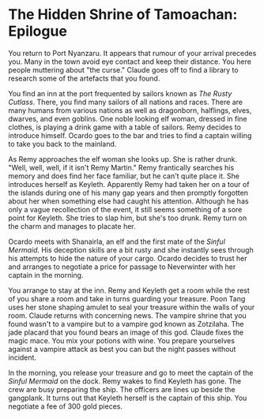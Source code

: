 # The Hidden Shrine of Tamoachan: Epilogue

You return to Port Nyanzaru. It appears that rumour of your arrival precedes you. Many in the town avoid eye contact and keep their distance. You here people muttering about "the curse." Claude goes off to find a library to research some of the artefacts that you found.

You find an inn at the port frequented by sailors known as _The Rusty Cutlass_. There, you find many sailors of all nations and races. There are many humans from various nations as well as dragonborn, halflings, elves, dwarves, and even goblins. One noble looking elf woman, dressed in fine clothes, is playing a drink game with a table of sailors. Remy decides to introduce himself. Ocardo goes to the bar and tries to find a captain willing to take you back to the mainland.

As Remy approaches the elf woman she looks up. She is rather drunk. "Well, well, well, if it isn't Remy Martin." Remy frantically searches his memory and does find her face familiar, but he can't quite place it. She introduces herself as Keyleth. Apparently Remy had taken her on a tour of the islands during one of his many gap years and then promptly forgotten about her when something else had caught his attention. Although he has only a vague recollection of the event, it still seems something of a sore point for Keyleth. She tries to slap him, but she's too drunk. Remy turn on the charm and manages to placate her.

Ocardo meets with Shanairla, an elf and the first mate of the _Sinful Mermaid_. His deception skills are a bit rusty and she instantly sees through his attempts to hide the nature of your cargo. Ocardo decides to trust her and arranges to negotiate a price for passage to Neverwinter with her captain in the morning.

You arrange to stay at the inn. Remy and Keyleth get a room while the rest of you share a room and take in turns guarding your treasure. Poon Tang uses her stone shaping amulet to seal your treasure within the walls of your room. Claude returns with concerning news. The vampire shrine that you found wasn't to a vampire but to a vampire god known as Zotzilaha. The jade placard that you found bears an image of this god. Claude fixes the magic mace. You mix your potions with wine. You prepare yourselves against a vampire attack as best you can but the night passes without incident.

In the morning, you release your treasure and go to meet the captain of the _Sinful Mermaid_ on the dock. Remy wakes to find Keyleth has gone. The crew are busy preparing the ship. The officers are lines up beside the gangplank. It turns out that Keyleth herself is the captain of this ship. You negotiate a fee of 300 gold pieces.
